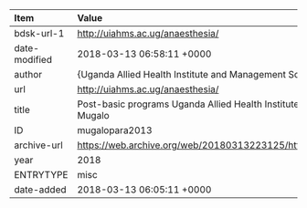 | Item          | Value                                                                             |
|:--------------|:----------------------------------------------------------------------------------|
| bdsk-url-1    | http://uiahms.ac.ug/anaesthesia/                                                  |
| date-modified | 2018-03-13 06:58:11 +0000                                                         |
| author        | {Uganda Allied Health Institute and Management Sciences Mugalo}                   |
| url           | http://uiahms.ac.ug/anaesthesia/                                                  |
| title         | Post-basic programs Uganda Allied Health Institute and Management Sciences Mugalo |
| ID            | mugalopara2013                                                                    |
| archive-url   | https://web.archive.org/web/20180313223125/http://uiahms.ac.ug/anaesthesia/       |
| year          | 2018                                                                              |
| ENTRYTYPE     | misc                                                                              |
| date-added    | 2018-03-13 06:05:11 +0000                                                         |
